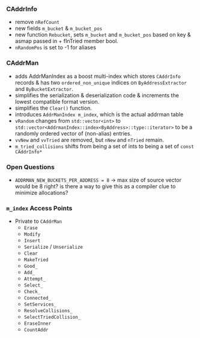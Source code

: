 ### CAddrInfo
- remove `nRefCount`
- new fields `m_bucket` & `m_bucket_pos`
- new function `Rebucket`, sets `m_bucket` and `m_bucket_pos` based on key &
  asmap passed in + fInTried member bool.
- `nRandomPos` is set to -1 for aliases


### CAddrMan
- adds AddrManIndex as a boost multi-index which stores `CAddrInfo` records &
  has two `ordered_non_unique` indices on `ByAddressExtractor` and
  `ByBucketExtractor`.
- simplifies the serialization & deserialization code & increments the lowest
  compatible format version.
- simplifies the `Clear()` function.
- introduces `AddrManIndex m_index`, which is the actual addrman table
- `vRandom` changes from `std::vector<int>` to
  `std::vector<AddrmanIndex::index<ByAddress>::type::iterator>` to be a
  randomly ordered vector of (non-alias) entries.
- `vvNew` and `vvTried` are removed, but `nNew` and `nTried` remain.
- `m_tried_collisions` shifts from being a set of ints to being a set of `const
  CAddrInfo*`


### Open Questions
- `ADDRMAN_NEW_BUCKETS_PER_ADDRESS = 8` -> max size of source vector would be 8
  right? is there a way to give this as a compiler clue to minimize
  allocations?


### `m_index` Access Points
- Private to `CAddrMan`
  - `Erase`
  - `Modify`
  - `Insert`
  - `Serialize` / `Unserialize`
  - `Clear`
  - `MakeTried`
  - `Good_`
  - `Add_`
  - `Attempt_`
  - `Select_`
  - `Check_`
  - `Connected_`
  - `SetServices_`
  - `ResolveCollisions_`
  - `SelectTriedCollision_`
  - `EraseInner`
  - `CountAddr`